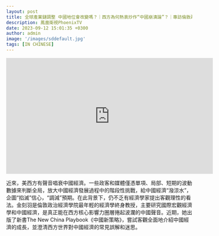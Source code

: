 ```yaml
---
layout: post
title: 全球產業鏈調整 中國地位會改變嗎？｜西方為何熱衷炒作“中國崩潰論”？｜專訪倫敦政治經濟學院教授金刻羽｜風雲對話｜
description: 鳳凰衛視PhoenixTV
date: 2023-09-12 15:01:35 +0300
author: admin
image: '/images/sddefault.jpg'
tags: [IN CHINESE]
---
```


<iframe width="560" height="315" src="https://www.youtube.com/embed/RMSHiKGexDw?si=AYBLN8Yk1T-aKUh_" title="YouTube video player" frameborder="0" allow="accelerometer; autoplay; clipboard-write; encrypted-media; gyroscope; picture-in-picture; web-share" referrerpolicy="strict-origin-when-cross-origin" allowfullscreen></iframe>

近來，美西方有聲音唱衰中國經濟。一些政客和媒體僅憑單項、局部、短期的波動數據來判斷全局，放大中國經濟發展過程中的階段性挑戰，給中國經濟“潑涼水”，企圖“掐滅”信心，“調減”預期。在此背景下，仍不乏有經濟學家提出客觀理性的看法。金刻羽是倫敦政治經濟學院最年輕的經濟學終身教授，主要研究國際宏觀經濟學和中國經濟，是真正能在西方核心影響力圈層捲起波瀾的中國聲音。近期，她出版了新書The New China Playbook《中國新策略》，嘗試客觀全面地介紹中國經濟的成長，並澄清西方世界對中國經濟的常見誤解和迷思。
